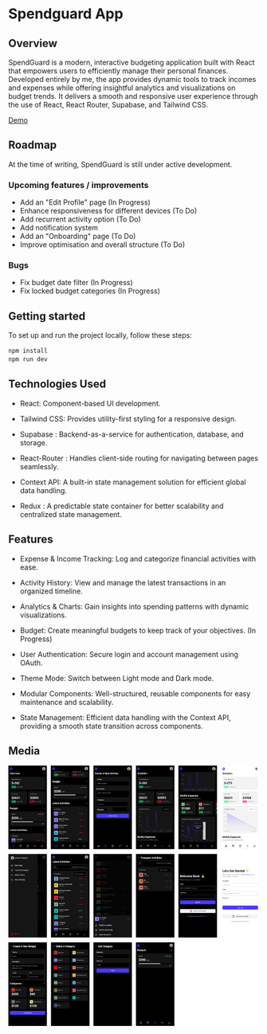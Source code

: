 # Spendguard App

## Overview

SpendGuard is a modern, interactive budgeting application built with React that empowers users to efficiently manage their personal finances. Developed entirely by me, the app provides dynamic tools to track incomes and expenses while offering insightful analytics and visualizations on budget trends. It delivers a smooth and responsive user experience through the use of React, React Router, Supabase, and Tailwind CSS.

[Demo](https://spendguard-app.vercel.app/)

## Roadmap

At the time of writing, SpendGuard is still under active development.

### Upcoming features / improvements

- Add an "Edit Profile" page (In Progress)
- Enhance responsiveness for different devices (To Do)
- Add recurrent activity option (To Do)
- Add notification system
- Add an "Onboarding" page (To Do)
- Improve optimisation and overall structure (To Do)

### Bugs

- Fix budget date filter (In Progress)
- Fix locked budget categories (In Progress)

## Getting started

To set up and run the project locally, follow these steps:

```bash
npm install
npm run dev
```

## Technologies Used

- React: Component-based UI development.

- Tailwind CSS: Provides utility-first styling for a responsive design.

- Supabase : Backend-as-a-service for authentication, database, and storage.

- React-Router : Handles client-side routing for navigating between pages seamlessly.

- Context API: A built-in state management solution for efficient global data handling.

- Redux : A predictable state container for better scalability and centralized state management.

## Features

- Expense & Income Tracking: Log and categorize financial activities with ease.

- Activity History: View and manage the latest transactions in an organized timeline.

- Analytics & Charts: Gain insights into spending patterns with dynamic visualizations.

- Budget: Create meaningful budgets to keep track of your objectives. (In Progress)

- User Authentication: Secure login and account management using OAuth.

- Theme Mode: Switch between Light mode and Dark mode.

- Modular Components: Well-structured, reusable components for easy maintenance and scalability.

- State Management: Efficient data handling with the Context API, providing a smooth state transition across components.

## Media

![](public/images/mockup.png)
